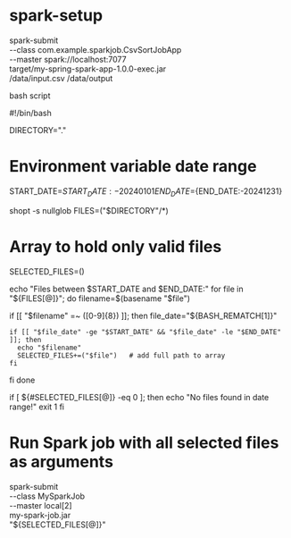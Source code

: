 # spark-setup

spark-submit \
--class com.example.sparkjob.CsvSortJobApp \
--master spark://localhost:7077 \
target/my-spring-spark-app-1.0.0-exec.jar \
/data/input.csv /data/output

bash script

#!/bin/bash

DIRECTORY="."

# Environment variable date range
START_DATE=${START_DATE:-20240101}
END_DATE=${END_DATE:-20241231}

shopt -s nullglob
FILES=("$DIRECTORY"/*)

# Array to hold only valid files
SELECTED_FILES=()

echo "Files between $START_DATE and $END_DATE:"
for file in "${FILES[@]}"; do
  filename=$(basename "$file")

  if [[ "$filename" =~ ([0-9]{8}) ]]; then
    file_date="${BASH_REMATCH[1]}"

    if [[ "$file_date" -ge "$START_DATE" && "$file_date" -le "$END_DATE" ]]; then
      echo "$filename"
      SELECTED_FILES+=("$file")   # add full path to array
    fi
  fi
done

if [ ${#SELECTED_FILES[@]} -eq 0 ]; then
  echo "No files found in date range!"
  exit 1
fi

# Run Spark job with all selected files as arguments
spark-submit \
  --class MySparkJob \
  --master local[2] \
  my-spark-job.jar \
  "${SELECTED_FILES[@]}"
